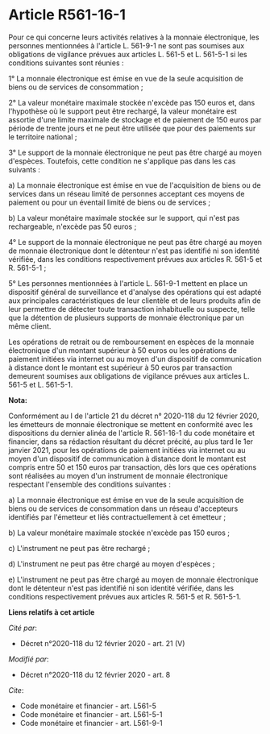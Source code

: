 # Article R561-16-1

Pour ce qui concerne leurs activités relatives à la monnaie électronique, les personnes mentionnées à l'article L. 561-9-1 ne
sont pas soumises aux obligations de vigilance prévues aux articles L. 561-5 et L. 561-5-1 si les conditions suivantes sont
réunies : 

1° La monnaie électronique est émise en vue de la seule acquisition de biens ou de services de consommation ; 

2° La valeur monétaire maximale stockée n'excède pas 150 euros et, dans l'hypothèse où le support peut être rechargé, la
valeur monétaire est assortie d'une limite maximale de stockage et de paiement de 150 euros par période de trente jours et ne
peut être utilisée que pour des paiements sur le territoire national ; 

3° Le support de la monnaie électronique ne peut pas être chargé au moyen d'espèces. Toutefois, cette condition ne s'applique
pas dans les cas suivants : 

a) La monnaie électronique est émise en vue de l'acquisition de biens ou de services dans un réseau limité de personnes
acceptant ces moyens de paiement ou pour un éventail limité de biens ou de services ; 

b) La valeur monétaire maximale stockée sur le support, qui n'est pas rechargeable, n'excède pas 50 euros ; 

4° Le support de la monnaie électronique ne peut pas être chargé au moyen de monnaie électronique dont le détenteur n'est pas
identifié ni son identité vérifiée, dans les conditions respectivement prévues aux articles R. 561-5 et R. 561-5-1 ; 

5° Les personnes mentionnées à l'article L. 561-9-1 mettent en place un dispositif général de surveillance et d'analyse des
opérations qui est adapté aux principales caractéristiques de leur clientèle et de leurs produits afin de leur permettre de
détecter toute transaction inhabituelle ou suspecte, telle que la détention de plusieurs supports de monnaie électronique par
un même client. 

Les opérations de retrait ou de remboursement en espèces de la monnaie électronique d'un montant supérieur à 50 euros ou les
opérations de paiement initiées via internet ou au moyen d'un dispositif de communication à distance dont le montant est
supérieur à 50 euros par transaction demeurent soumises aux obligations de vigilance prévues aux articles L. 561-5 et L.
561-5-1.

**Nota:**

Conformément au I de l'article 21 du décret n° 2020-118 du 12 février 2020, les émetteurs de monnaie électronique se mettent
en conformité avec les dispositions du dernier alinéa de l'article R. 561-16-1 du code monétaire et financier, dans sa
rédaction résultant du décret précité, au plus tard le 1er janvier 2021, pour les opérations de paiement initiées via
internet ou au moyen d'un dispositif de communication à distance dont le montant est compris entre 50 et 150 euros par
transaction, dès lors que ces opérations sont réalisées au moyen d'un instrument de monnaie électronique respectant
l'ensemble des conditions suivantes :

a) La monnaie électronique est émise en vue de la seule acquisition de biens ou de services de consommation dans un réseau
d'accepteurs identifiés par l'émetteur et liés contractuellement à cet émetteur ;

b) La valeur monétaire maximale stockée n'excède pas 150 euros ;

c) L'instrument ne peut pas être rechargé ;

d) L'instrument ne peut pas être chargé au moyen d'espèces ;

e) L'instrument ne peut pas être chargé au moyen de monnaie électronique dont le détenteur n'est pas identifié ni son
identité vérifiée, dans les conditions respectivement prévues aux articles R. 561-5 et R. 561-5-1.

**Liens relatifs à cet article**

_Cité par_:

  - Décret n°2020-118 du 12 février 2020 - art. 21 (V)

_Modifié par_:

  - Décret n°2020-118 du 12 février 2020 - art. 8

_Cite_:

  - Code monétaire et financier - art. L561-5
  - Code monétaire et financier - art. L561-5-1
  - Code monétaire et financier - art. L561-9-1
